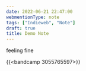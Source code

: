 ```yaml
---
date: 2022-06-21 22:47:00
webmentionType: note
tags: ["Indieweb", "Note"]
draft: true
title: Demo Note
---
```


feeling fine

{{<bandcamp 3055765597>}}
